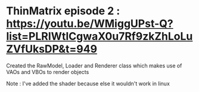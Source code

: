 # ThinMatrix episode 2 : https://youtu.be/WMiggUPst-Q?list=PLRIWtICgwaX0u7Rf9zkZhLoLuZVfUksDP&t=949

Created the RawModel, Loader and Renderer class which makes use of VAOs and VBOs to render objects

Note : I've added the shader because else it wouldn't work in linux
